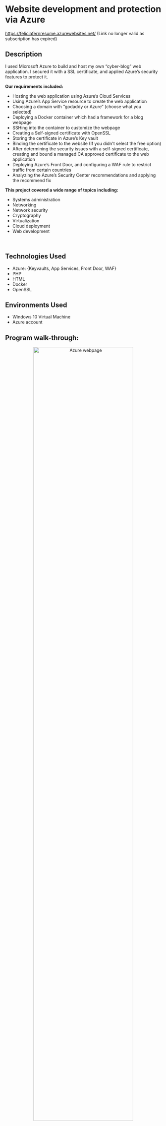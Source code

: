 <h1>Website development and protection via Azure</h1>

https://feliciafernresume.azurewebsites.net/ (Link no longer valid as subscription has expired)

<h2>Description</h2>

I used Microsoft Azure to build and host my own “cyber-blog” web application. I secured it with a SSL certificate, and applied Azure’s security features to protect it. 


<b>Our requirements included:</b>

- Hosting the web application using Azure’s Cloud Services
- Using Azure’s App Service resource to create the web application
- Choosing a domain with “godaddy or Azure” (choose what you selected)
- Deploying a Docker container which had a framework for a blog webpage
- SSHing  into the container to customize the webpage
- Creating a Self-signed certificate with OpenSSL 
- Storing the certificate in Azure’s Key vault
- Binding the certificate to the website (If you didn't select the free option)
- After determining the security issues with a self-signed certificate, creating and bound a managed CA approved certificate to the web application
- Deploying Azure’s Front Door, and configuring a WAF rule to restrict traffic from certain countries
- Analyzing the Azure’s Security Center recommendations and applying the recommend fix
 
<b>This project covered a wide range of topics including:</b> 

- Systems administration
- Networking
- Network security
- Cryptography
- Virtualization
- Cloud deployment
- Web development

<br />


<h2>Technologies Used</h2>

- Azure: {Keyvaults, App Services, Front Door, WAF}
- PHP 
- HTML
- Docker
- OpenSSL


<h2>Environments Used </h2>

- Windows 10 Virtual Machine 
- Azure account

<h2>Program walk-through:</h2>

<p align="center">

<img src="https://i.imgur.com/8Y97aJE.png" height="80%" width="80%" alt="Azure webpage"/>
<br />
<br />

<img src="https://i.imgur.com/W2Tci8L.png" height="80%" width="80%" alt="Azure Webpage"/>
<br />
<br />
Enter the number of passes: <br/>
<img src="https://i.imgur.com/nCIbXbg.png" height="80%" width="80%" alt="Azure Webpage"/>
<br />
<br />
Confirm your selection:  <br/>
<img src="https://i.imgur.com/cdFHBiU.png" height="80%" width="80%" alt="Disk Sanitization Steps"/>
<br />
<br />
Wait for process to complete (may take some time):  <br/>
<img src="https://i.imgur.com/JL945Ga.png" height="80%" width="80%" alt="Disk Sanitization Steps"/>
<br />
<br />
Sanitization complete:  <br/>
<img src="https://i.imgur.com/K71yaM2.png" height="80%" width="80%" alt="Disk Sanitization Steps"/>
<br />
<br />
Observe the wiped disk:  <br/>
<img src="https://i.imgur.com/AeZkvFQ.png" height="80%" width="80%" alt="Disk Sanitization Steps"/>
</p>

<!--
 ```diff
- text in red
+ text in green
! text in orange
# text in gray
@@ text in purple (and bold)@@
```
--!>
